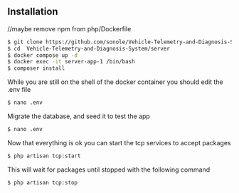 ## Installation

//maybe remove npm from php/Dockerfile
```bash
$ git clone https://github.com/sonole/Vehicle-Telemetry-and-Diagnosis-System.git
$ cd  Vehicle-Telemetry-and-Diagnosis-System/server
$ docker compose up -d
$ docker exec -it server-app-1 /bin/bash
$ composer install
```

While you are still on the shell of the docker container you should edit the .env file
```bash
$ nano .env
```

Migrate the database, and seed it to test the app
```bash
$ nano .env
```

Now that everything is ok you can start the tcp services to accept packages 
```bash
$ php artisan tcp:start 

```
This will wait for packages until stopped with the following command
```bash
$ php artisan tcp:stop
```
